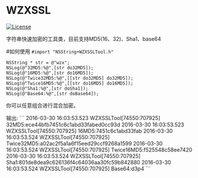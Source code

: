 # WZXSSL
[![License](https://img.shields.io/packagist/l/doctrine/orm.svg)](https://github.com/Wzxhaha/WZXSSL/blob/master/LICENSE)
<div>
</div>
字符串快速加密的工具类，目前支持MD5(16、32)、Sha1、base64

#如何使用
`#import "NSString+WZXSSLTool.h"`
```
NSString * str = @"wzx";
NSLog(@"32MD5:%@",[str do32MD5]);
NSLog(@"16MD5:%@",[str do16MD5]);
NSLog(@"Twice32MD5:%@",[[str do32MD5] do32MD5]);
NSLog(@"Twice16MD5:%@",[[str do16MD5] do16MD5]);
NSLog(@"Sha1:%@",[str doSha1]);
NSLog(@"Base64:%@",[str doBase64]);
```
你可以任意组合进行混合加密。
<div>
</div>
输出:
```
2016-03-30 16:03:53.523 WZXSSLTool[74550:707925] 32MD5:ece44bfb7451c6c1abd33fabed0cc93d
2016-03-30 16:03:53.523 WZXSSLTool[74550:707925] 16MD5:7451c6c1abd33fab
2016-03-30 16:03:53.524 WZXSSLTool[74550:707925] Twice32MD5:a02ac2f5a1a6f15eed29ccf9268a1599
2016-03-30 16:03:53.524 WZXSSLTool[74550:707925] Twice16MD5:f525548c58ee7420
2016-03-30 16:03:53.524 WZXSSLTool[74550:707925] Sha1:801de8dea9c626136f4c64036aa30fc59b842880
2016-03-30 16:03:53.524 WZXSSLTool[74550:707925] Base64:d3p4
```
